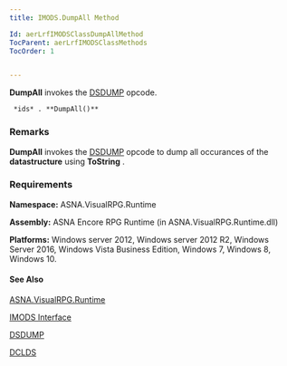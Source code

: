 ```yaml
---
title: IMODS.DumpAll Method

Id: aerLrfIMODSClassDumpAllMethod
TocParent: aerLrfIMODSClassMethods
TocOrder: 1


---
```


**DumpAll** invokes the [DSDUMP](DSDUMP.html) opcode. 

```
 *ids* . **DumpAll()** 
```

### Remarks
**DumpAll** invokes the [DSDUMP](DSDUMP.html) opcode to dump all occurances of the **datastructure** using **ToString** . 

### Requirements
**Namespace:** ASNA.VisualRPG.Runtime 

**Assembly:** ASNA Encore RPG Runtime (in ASNA.VisualRPG.Runtime.dll) 

**Platforms:** Windows server 2012, Windows server 2012 R2, Windows Server 2016, Windows Vista Business Edition, Windows 7, Windows 8, Windows 10. 

#### See Also
[ASNA.VisualRPG.Runtime](ecrLrfRuntimeNamespace.html)

[IMODS Interface](ecrLrfIMODSClass.html)

[DSDUMP](DSDUMP.html)

[DCLDS](DCLDS.html) 
